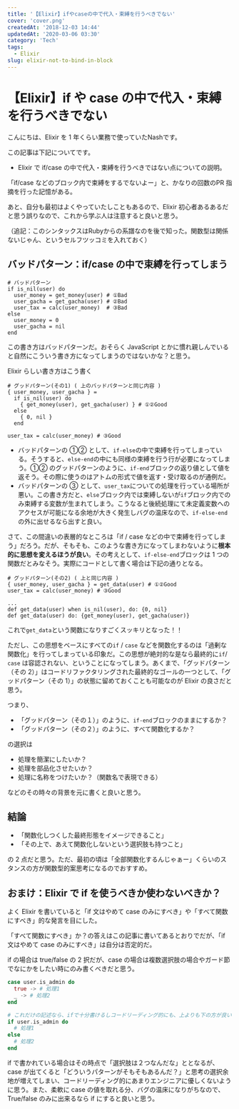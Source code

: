 ```yaml
---
title: '【Elixir】ifやcaseの中で代入・束縛を行うべきでない'
cover: 'cover.png'
createdAt: '2018-12-03 14:44'
updatedAt: '2020-03-06 03:30'
category: 'Tech'
tags:
  - Elixir
slug: elixir-not-to-bind-in-block
---
```


# 【Elixir】if や case の中で代入・束縛を行うべきでない

こんにちは、Elixir を 1 年くらい業務で使っていたNashです。

この記事は下記についてです。
- Elixir で if/case の中で代入・束縛を行うべきではない点についての説明。

「if/case などのブロック内で束縛をするでないよー」と、かなりの回数のPR 指摘を行った記憶がある。

あと、自分も最初はよくやっていたしこともあるので、Elixir 初心者あるあるだと思う誤りなので、これから学ぶ人は注意すると良いと思う。

（追記：このシンタックスはRubyからの系譜なのを後で知った。関数型は関係ないじゃん、というセルフツッコミを入れておく）

## バッドパターン：if/case の中で束縛を行ってしまう

```elixir{3-5}
# バッドパターン
if is_nil(user) do
  user_money = get_money(user) # ①Bad
  user_gacha = get_gacha(user) # ②Bad
  user_tax = calc(user_money)  # ③Bad
else
  user_money = 0
  user_gacha = nil
end
```

この書き方はバッドパターンだ。おそらく JavaScript とかに慣れ親しんでいると自然にこういう書き方になってしまうのではないかな？と思う。

Elixir らしい書き方はこう書く

```elixir{4,9}
# グッドパターン(その1) ( 上のバッドパターンと同じ内容 )
{ user_money, user_gacha } =
  if is_nil(user) do
	{ get_money(user), get_gacha(user) } # ①②Good
  else
  	{ 0, nil }
  end

user_tax = calc(user_money) # ③Good
```

- バッドパターンの ①② として、`if-else`の中で束縛を行ってしまっている。そうすると、`else-end`の中にも同様の束縛を行う行が必要になってしまう。①② のグッドパターンのように、`if-end`ブロックの返り値として値を返そう。その際に使うのはアトムの形式で値を返す・受け取るのが通例だ。
- バッドパターンの ③ として、`user_tax`についての処理を行っている場所が悪い。この書き方だと、`else`ブロック内では束縛しないが`if`ブロック内でのみ束縛する変数が生まれてしまう。こうなると後続処理にて未定義変数へのアクセスが可能になる余地が大きく発生しバグの温床なので、`if-else-end`の外に出せるなら出すと良い。

さて、この間違いの表層的なところは「if / case などの中で束縛を行ってしまう」だろう。だが、そもそも、このような書き方になってしまわないように**根本的に思想を変えるほうが良い**。その考えとして、`if-else-end`ブロックは 1 つの関数だとみなそう。実際にコードとして書く場合は下記の通りとなる。

```elixir{2-3}
# グッドパターン(その2) ( 上と同じ内容 )
{ user_money, user_gacha } = get_data(user) # ①②Good
user_tax = calc(user_money) # ③Good

...
def get_data(user) when is_nil(user), do: {0, nil}
def get_data(user) do: {get_money(user), get_gacha(user)}
```

これで`get_data`という関数になりすごくスッキリとなった！！

ただし、この思想をベースにすべての`if` / `case` などを関数化するのは「過剰な関数化」を行ってしまっている印象だ。この思想が絶対的な是なら最終的に`if`/ `case` は容認されない、ということになってしまう。あくまで、「グッドパターン（その 2）」はコードリファクタリングされた最終的なゴールの一つとして、「グッドパターン（その 1）」の状態に留めておくことも可能なのが Elixir の良さだと思う。

つまり、

- 「グッドパターン（その１）」のように、`if-end`ブロックのままにするか？
- 「グッドパターン（その２）」のように、すべて関数化するか？

の選択は

- 処理を簡潔にしたいか？
- 処理を部品化させたいか？
- 処理に名称をつけたいか？（関数名で表現できる）

などのその時々の背景を元に書くと良いと思う。

## 結論

- 「関数化しつくした最終形態をイメージできること」
- 「その上で、あえて関数化しないという選択肢も持つこと」

の 2 点だと思う。ただ、最初の頃は「全部関数化するんじゃぁー」くらいのスタンスの方が関数型的案思考になるのでおすすめ。

## おまけ：Elixir で if を使うべきか使わないべきか？

よく Elixir を書いていると「if 文はやめて case のみにすべき」や「すべて関数にすべき」的な発言を目にした。

「すべて関数にすべき」か？の答えはこの記事に書いてあるとおりでだが、「if 文はやめて case のみにすべき」は自分は否定的だ。

if の場合は true/false の 2 択だが、case の場合は複数選択肢の場合やガード節でなにかをしたい時にのみ書くべきだと思う。

```elixir
case user.is_admin do
  true -> # 処理1
  _ -> # 処理2
end

# これだけの記述なら、ifで十分書けるしコードリーディング的にも、上よりも下の方が良い
if user.is_admin do
  # 処理1
else
  # 処理2
end
```

if で書かれている場合はその時点で「選択肢は２つなんだな」ととなるが、case が出てくると「どういうパターンがそもそもあるんだ？」と思考の選択余地が増えてしまい、コードリーディング的にあまりエンジニアに優しくないように思う。また、柔軟に case の値を取れる分、バグの温床になりがちなので、True/false のみに出来るなら if にすると良いと思う。
